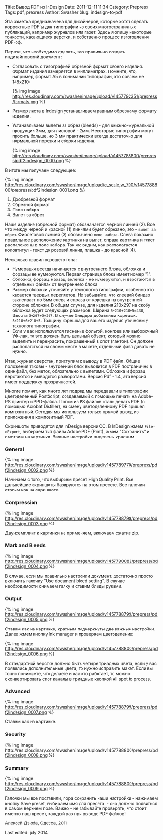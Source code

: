 Title: Вывод PDF из InDesign
Date: 2011-12-11 11:34
Category: Prepress
Tags: pdf, prepress
Author: Swasher
Slug: indesign-to-pdf

Эта заметка предназначена для дизайнеров, которые хотят сделать
корректные PDF'ы для типографии из своих многостраничных публикаций,
например журналов или газет. Здесь я опишу некоторые тонкости,
касающиеся верстки, и собственно процесс изготовления PDF-оф.

Первое, что необходимо сделать, это правильно создать индизайновский
документ:

-   Согласовать с типографией обрезной формат своего
    изделия. Формат издания измеряется в миллиметрах. Помните, что, например, формат
    А5 в понимании типографии, это совсем не 148х210:

    {% img image http://res.cloudinary.com/swasher/image/upload/v1457792351/prepress/formats.png %}

-   Размер листа в Indesign устанавливаем равным обрезному формату
    изделия.

-   Устанавливаем вылеты за обрез (bleeds) - для книжно-журнальной
    продукции 3мм, для листовой - 2мм. Некоторые типографии могут просить больше, но 3 мм
    практически всегда достаточно для нормальной порезки и сборки изделия.

    {% img image http://res.cloudinary.com/swasher/image/upload/v1457788800/prepress/pdf2indesign_0000.png %}

В итоге мы получаем следующее:

{% img image http://res.cloudinary.com/swasher/image/upload/c_scale,w_700/v1457788800/prepress/pdf2indesign_0001.png %}

1. Дообрезной формат
2. Обрезной формат
3. Поле набора
4. Вылет за обрез

Наше изделие (обрезной формат) обозначается черной линией (2). Все что между
черной и красной (1) линиями будет обрезано, это - `вылет за обрез`. Фиолетовой линией (3)
обозначено `поле набора`. Слева показано правильное расположение картинки
на вылет, справа картинка и текст расположены в поле набора. Так же видим, как
располагается колонтитул - текст до розовой линии, плашка - до красной (4).

Несколько правил хорошего тона:

-   Нумерация всегда начинается с внутреннего блока, обложка и форзацы не
    нумеруются. Первая страница блока имеет номер "1".
-   Обложка, форзац, нахзац, вклейка - не нумеруются, и верстаются в
    отдельных файлах от внутреннего блока.
-   Размер обложки уточняйте у технологов типографии, особенно это
    касается твердых переплетов. Не забывайте, что клеевой биндер
    заклеивает по 5мм слева и справа от корешка на внутренней стороне обложки. В общем случае, для
    изделия 210х297 на скобу обложка будет следующих размеров:
    Ширина `5+210+210+5=430`, Высота `5+297+5=307`.
    В случае биндера добавляем корешок: `5+210+6+210+5`. Толщину корешка для вашего изделия уточняем
    у технолога типографии.
-   Если у вас используется тиснение фольгой, конгрев или выборочный
    УФ-лак, то это должен быть цельный объект, который можно выделить и
    перекрасить, покрашенный в спот (пантон). Он должен располагаться на
    своем месте в макете, отдельный файл давать не нужно.

Итак, журнал сверстан, приступим к выводу в PDF файл. Общие положения
таковы - внутренний блок выводится в PDF постранично в один файл, без меток,
обязательно с вылетами. Обложка и форзац верстаются и выводятся
разворотами. Версия Pdf - 1.4, эта версия имеет поддержку прозрачностей.


Многие помнят, как много лет подряд мы передавали в типографию
цветоделенный PostScript, создаваемый с помощью печати на Adobe-PS
принтер и PPD-файла. Потом из PS файлов стали делать PDF (с помощью
Acrobat Distiller), на смену цветоделенному PDF пришел композитный.
Сегодня мы используем только прямой вывод из приложения в композитный
PDF.


Скриншоты приводятся для InDesign версии СС. В InDesign жмем `File->Export`,
выбираем тип файла Adobe PDF (Print), жмем "Сохранить" и смотрим на картинки. Важные настройки выделены красным.

### General

{% img image http://res.cloudinary.com/swasher/image/upload/v1457789770/prepress/pdf2indesign_0002.png %}

Начинаем с того, что выбираем пресет High Quality Print. Все дальнейшие
скриншоты базируются на этом пресете. Все галочки ставим как на скриншоте.

### Compression

{% img image http://res.cloudinary.com/swasher/image/upload/v1457788799/prepress/pdf2indesign_0003.png %}

Даунсемплинг к картинки не применяем, включаем сжатие zip.

### Mark and Bleeds

{% img image http://res.cloudinary.com/swasher/image/upload/v1457790082/prepress/pdf2indesign_0004.png %}

В случае, если мы правильно настроили документ, достаточно просто
включить галочку "Use document bleed setting". В случае необходимости
снимаем галку и ставим блиды руками.

### Output

{% img image http://res.cloudinary.com/swasher/image/upload/v1457788799/prepress/pdf2indesign_0005.png %}

Ставим как на картинке, красным подчеркнуты две важные настройки. Далее
жмем кнопку Ink manager и проверяем цветоделение:

{% img image http://res.cloudinary.com/swasher/image/upload/v1457788800/prepress/pdf2indesign_0006.png %}

В стандартной верстке должно быть четыре триадных цвета, если у вас
появились дополнительные цвета, то нужно исправить макет. Если вы точно
понимаете, что делаете и как это работает, то можно сконвертировать спот
каналы в триадные кнопкой All spot to process.

### Advanced

{% img image http://res.cloudinary.com/swasher/image/upload/v1457788799/prepress/pdf2indesign_0007.png %}

Ставим как на картинке.

### Security

{% img image http://res.cloudinary.com/swasher/image/upload/v1457788800/prepress/pdf2indesign_0008.png %}

### Summary

{% img image http://res.cloudinary.com/swasher/image/upload/v1457788800/prepress/pdf2indesign_0009.png %}

Галочки мы все поставили, пора сохранить наши настройки - нажимаем
кнопку Save preset, выбираем имя для пресета  - оно должно появиться в
самом верхнем поле. Важно - не забывайте проверять, что стоит именно наш
пресет, каждый раз при выводе PDF файлов!

Алексей Дзюба, Одесса, 2011

Last edited: july 2014


	
